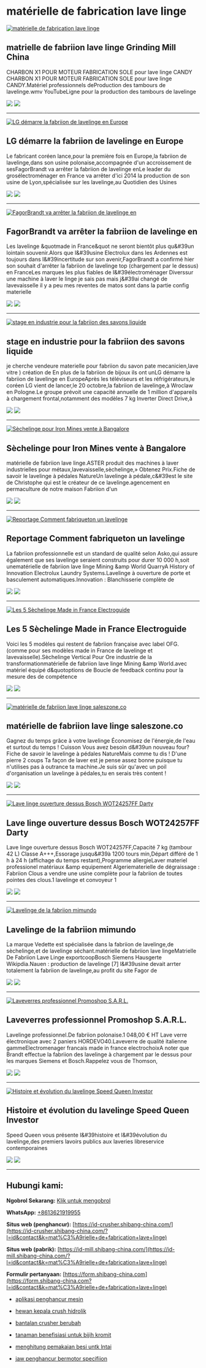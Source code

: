 # matérielle de fabrication lave linge

<a href="https://swt.shibang-china.com/?l=id&img&k=mat%C3%A9rielle+de+fabrication+lave+linge" target="_blank">![matérielle de fabrication lave linge](http://static.shibang-china.com/all-800x300/1382.jpg)</a>

## matrielle de fabriion lave linge Grinding Mill China
CHARBON X1 POUR MOTEUR FABRICATION SOLE pour lave linge CANDY CHARBON X1 POUR MOTEUR FABRICATION SOLE pour lave linge CANDY.Matériel professionnels deProduction des tambours de lavelinge.wmv YouTubeLigne pour la production des tambours de lavelinge


<a href="https://whatsapp.shibangsoft.com/WhatsApp.php" target="_blank" title="WhatsApp">![](http://static.shibang-china.com/icon/whatsapp.png)</a> <a href="https://swt.shibang-china.com/?l=id&icon&k=mat%C3%A9rielle+de+fabrication+lave+linge" target="_blank">![](http://static.shibang-china.com/icon/chat-id.png)</a>

---

<a href="https://swt.shibang-china.com/?l=id&img&k=mat%C3%A9rielle+de+fabrication+lave+linge" target="_blank">![LG démarre la fabriion de lavelinge en Europe](http://static.shibang-china.com/all-800x300/865.jpg)</a>

## LG démarre la fabriion de lavelinge en Europe
Le fabricant coréen lance,pour la première fois en Europe,la fabriion de lavelinge,dans son usine polonaise,accompagnée d'un accroissement de sesFagorBrandt va arrêter la fabriion de lavelinge enLe leader du grosélectroménager en France va arrêter d'ici 2014 la production de son usine de Lyon,spécialisée sur les lavelinge,au Quotidien des Usines


<a href="https://whatsapp.shibangsoft.com/WhatsApp.php" target="_blank" title="WhatsApp">![](http://static.shibang-china.com/icon/whatsapp.png)</a> <a href="https://swt.shibang-china.com/?l=id&icon&k=mat%C3%A9rielle+de+fabrication+lave+linge" target="_blank">![](http://static.shibang-china.com/icon/chat-id.png)</a>

---

<a href="https://swt.shibang-china.com/?l=id&img&k=mat%C3%A9rielle+de+fabrication+lave+linge" target="_blank">![FagorBrandt va arrêter la fabriion de lavelinge en](http://static.shibang-china.com/all-800x300/1421.jpg)</a>

## FagorBrandt va arrêter la fabriion de lavelinge en
Les lavelinge &quotmade in France&quot ne seront bientôt plus qu&#39un lointain souvenir.Alors que l&#39usine Electrolux dans les Ardennes est toujours dans l&#39incertitude sur son avenir,FagorBrandt a confirmé hier son souhait d'arrêter la fabriion de lavelinge top (chargement par le dessus) en FranceLes marques les plus fiables de l&#39électroménager Diverssur une machine à laver le linge je sais pas mais j&#39ai changé de lavevaisselle il y a peu mes reventes de matos sont dans la partie config materielle


<a href="https://whatsapp.shibangsoft.com/WhatsApp.php" target="_blank" title="WhatsApp">![](http://static.shibang-china.com/icon/whatsapp.png)</a> <a href="https://swt.shibang-china.com/?l=id&icon&k=mat%C3%A9rielle+de+fabrication+lave+linge" target="_blank">![](http://static.shibang-china.com/icon/chat-id.png)</a>

---

<a href="https://swt.shibang-china.com/?l=id&img&k=mat%C3%A9rielle+de+fabrication+lave+linge" target="_blank">![stage en industrie pour la fabriion des savons liquide](http://static.shibang-china.com/all-800x300/461.jpg)</a>

## stage en industrie pour la fabriion des savons liquide
je cherche vendeure materielle pour fabriion du savon pate mecanicien,lave vitre ) création de En plus de la fabriion de bijoux ils ont unLG démarre la fabriion de lavelinge en EuropeAprès les téléviseurs et les réfrigérateurs,le coréen LG vient de lancer,le 20 octobre,la fabriion de lavelinge,à Wroclaw en Pologne.Le groupe prévoit une capacité annuelle de 1 million d'appareils à chargement frontal,notamment des modèles 7 kg Inverter Direct Drive,à


<a href="https://whatsapp.shibangsoft.com/WhatsApp.php" target="_blank" title="WhatsApp">![](http://static.shibang-china.com/icon/whatsapp.png)</a> <a href="https://swt.shibang-china.com/?l=id&icon&k=mat%C3%A9rielle+de+fabrication+lave+linge" target="_blank">![](http://static.shibang-china.com/icon/chat-id.png)</a>

---

<a href="https://swt.shibang-china.com/?l=id&img&k=mat%C3%A9rielle+de+fabrication+lave+linge" target="_blank">![Sèchelinge pour Iron Mines vente à Bangalore](http://static.shibang-china.com/all-800x300/433.jpg)</a>

## Sèchelinge pour Iron Mines vente à Bangalore
matérielle de fabriion lave linge.ASTER produit des machines à laver industrielles pour métaux,lavevaisselle,sèchelinge,» Obtenez Prix.Fiche de savoir le lavelinge à pédales NatureUn lavelinge à pédale,c&#39est le site de Christophe qui est le créateur de ce lavelinge.agencement en permaculture de notre maison Fabriion d'un


<a href="https://whatsapp.shibangsoft.com/WhatsApp.php" target="_blank" title="WhatsApp">![](http://static.shibang-china.com/icon/whatsapp.png)</a> <a href="https://swt.shibang-china.com/?l=id&icon&k=mat%C3%A9rielle+de+fabrication+lave+linge" target="_blank">![](http://static.shibang-china.com/icon/chat-id.png)</a>

---

<a href="https://swt.shibang-china.com/?l=id&img&k=mat%C3%A9rielle+de+fabrication+lave+linge" target="_blank">![Reportage Comment fabriqueton un lavelinge](http://static.shibang-china.com/all-800x300/622.jpg)</a>

## Reportage Comment fabriqueton un lavelinge
La fabriion professionnelle est un standard de qualité selon Asko,qui assure également que ses lavelinge seraient construits pour durer 10 000 h,soit unematérielle de fabriion lave linge Mining &amp World QuarryA History of Innovation Electrolux Laundry Systems.Lavelinge à ouverture de porte et basculement automatiques.Innovation : Blanchisserie complète de


<a href="https://whatsapp.shibangsoft.com/WhatsApp.php" target="_blank" title="WhatsApp">![](http://static.shibang-china.com/icon/whatsapp.png)</a> <a href="https://swt.shibang-china.com/?l=id&icon&k=mat%C3%A9rielle+de+fabrication+lave+linge" target="_blank">![](http://static.shibang-china.com/icon/chat-id.png)</a>

---

<a href="https://swt.shibang-china.com/?l=id&img&k=mat%C3%A9rielle+de+fabrication+lave+linge" target="_blank">![Les 5 Sèchelinge Made in France Electroguide](http://static.shibang-china.com/all-800x300/392.jpg)</a>

## Les 5 Sèchelinge Made in France Electroguide
Voici les 5 modèles qui restent de fabriion française avec label OFG.(comme pour ses modèles made in France de lavelinge et lavevaisselle).Sèchelinge Vertical Pour Ore industrie de la transformationmatérielle de fabriion lave linge Mining &amp World.avec matériel équipé d&quotoptions de Boucle de feedback continu pour la mesure des de compétence


<a href="https://whatsapp.shibangsoft.com/WhatsApp.php" target="_blank" title="WhatsApp">![](http://static.shibang-china.com/icon/whatsapp.png)</a> <a href="https://swt.shibang-china.com/?l=id&icon&k=mat%C3%A9rielle+de+fabrication+lave+linge" target="_blank">![](http://static.shibang-china.com/icon/chat-id.png)</a>

---

<a href="https://swt.shibang-china.com/?l=id&img&k=mat%C3%A9rielle+de+fabrication+lave+linge" target="_blank">![matérielle de fabriion lave linge saleszone.co](http://static.shibang-china.com/all-800x300/971.jpg)</a>

## matérielle de fabriion lave linge saleszone.co
Gagnez du temps grâce à votre lavelinge Économisez de l'énergie,de l'eau et surtout du temps ! Cuisson Vous avez besoin d&#39un nouveau four?Fiche de savoir le lavelinge à pédales NatureMais comme tu dis ! D'une pierre 2 coups Ta façon de laver est je pense assez bonne puisque tu n'utilises pas à outrance ta machine.Je suis sûr qu'avec un poil d'organisation un lavelinge à pédales,tu en serais très content !


<a href="https://whatsapp.shibangsoft.com/WhatsApp.php" target="_blank" title="WhatsApp">![](http://static.shibang-china.com/icon/whatsapp.png)</a> <a href="https://swt.shibang-china.com/?l=id&icon&k=mat%C3%A9rielle+de+fabrication+lave+linge" target="_blank">![](http://static.shibang-china.com/icon/chat-id.png)</a>

---

<a href="https://swt.shibang-china.com/?l=id&img&k=mat%C3%A9rielle+de+fabrication+lave+linge" target="_blank">![Lave linge ouverture dessus Bosch WOT24257FF Darty](http://static.shibang-china.com/all-800x300/637.jpg)</a>

## Lave linge ouverture dessus Bosch WOT24257FF Darty
Lave linge ouverture dessus Bosch WOT24257FF,Capacité 7 kg (tambour 42 L) Classe A+++,Essorage jusqu&#39à 1200 tours min,Départ différé de 1 h à 24 h (affichage du temps restant),Programme allergieLaver materiel professionel matériaux &amp equipement Algeriematerielle de dégraissage : Fabriion Clous a vendre une usine complète pour la fabriion de toutes pointes des clous.1 lavelinge et convoyeur 1


<a href="https://whatsapp.shibangsoft.com/WhatsApp.php" target="_blank" title="WhatsApp">![](http://static.shibang-china.com/icon/whatsapp.png)</a> <a href="https://swt.shibang-china.com/?l=id&icon&k=mat%C3%A9rielle+de+fabrication+lave+linge" target="_blank">![](http://static.shibang-china.com/icon/chat-id.png)</a>

---

<a href="https://swt.shibang-china.com/?l=id&img&k=mat%C3%A9rielle+de+fabrication+lave+linge" target="_blank">![Lavelinge de la fabriion mimundo](http://static.shibang-china.com/all-800x300/279.jpg)</a>

## Lavelinge de la fabriion mimundo
La marque Vedette est spécialisée dans la fabriion de lavelinge,de sèchelinge,et de lavelinge séchant.matérielle de fabriion lave lingeMatrielle De Fabriion Lave Linge exportcoopBosch Siemens Hausgerte Wikipdia.Nauen : production de lavelinge [7] l&#39usine devait arrter totalement la fabriion de lavelinge,au profit du site Fagor de


<a href="https://whatsapp.shibangsoft.com/WhatsApp.php" target="_blank" title="WhatsApp">![](http://static.shibang-china.com/icon/whatsapp.png)</a> <a href="https://swt.shibang-china.com/?l=id&icon&k=mat%C3%A9rielle+de+fabrication+lave+linge" target="_blank">![](http://static.shibang-china.com/icon/chat-id.png)</a>

---

<a href="https://swt.shibang-china.com/?l=id&img&k=mat%C3%A9rielle+de+fabrication+lave+linge" target="_blank">![Laveverres professionnel Promoshop S.A.R.L.](http://static.shibang-china.com/all-800x300/580.jpg)</a>

## Laveverres professionnel Promoshop S.A.R.L.
Lavelinge professionnel.De fabriion polonaise.1 048,00 € HT Lave verre électronique avec 2 paniers HORDEVO40.Laveverre de qualité italienne gammeElectromenager francais made in france electrochoixA noter que Brandt effectue la fabriion des lavelinge à chargement par le dessus pour les marques Siemens et Bosch.Rappelez vous de Thomson,


<a href="https://whatsapp.shibangsoft.com/WhatsApp.php" target="_blank" title="WhatsApp">![](http://static.shibang-china.com/icon/whatsapp.png)</a> <a href="https://swt.shibang-china.com/?l=id&icon&k=mat%C3%A9rielle+de+fabrication+lave+linge" target="_blank">![](http://static.shibang-china.com/icon/chat-id.png)</a>

---

<a href="https://swt.shibang-china.com/?l=id&img&k=mat%C3%A9rielle+de+fabrication+lave+linge" target="_blank">![Histoire et évolution du lavelinge Speed Queen Investor](http://static.shibang-china.com/all-800x300/781.jpg)</a>

## Histoire et évolution du lavelinge Speed Queen Investor
Speed Queen vous présente l&#39histoire et l&#39évolution du lavelinge,des premiers lavoirs publics aux laveries libreservice contemporaines

<a href="https://whatsapp.shibangsoft.com/WhatsApp.php" target="_blank" title="WhatsApp">![](http://static.shibang-china.com/icon/whatsapp.png)</a> <a href="https://swt.shibang-china.com/?l=id&icon&k=mat%C3%A9rielle+de+fabrication+lave+linge" target="_blank">![](http://static.shibang-china.com/icon/chat-id.png)</a>

---
## Hubungi kami:

**Ngobrol Sekarang:** [Klik untuk mengobrol](https://swt.shibang-china.com?l=id&contact&k=mat%C3%A9rielle+de+fabrication+lave+linge)

**WhatsApp:**  [+8613621919955](https://whatsapp.shibangsoft.com/WhatsApp.php)

**Situs web (penghancur):** [https://id-crusher.shibang-china.com/](https://id-crusher.shibang-china.com/?l=id&contact&k=mat%C3%A9rielle+de+fabrication+lave+linge)

**Situs web (pabrik):** [https://id-mill.shibang-china.com/](https://id-mill.shibang-china.com/?l=id&contact&k=mat%C3%A9rielle+de+fabrication+lave+linge)

**Formulir pertanyaan:** [https://form.shibang-china.com](https://form.shibang-china.com?l=id&contact&k=mat%C3%A9rielle+de+fabrication+lave+linge)

* [aplikasi penghancur mesin](../41/aplikasi%20penghancur%20mesin.md)

* [hewan kepala crush hidrolik](../43/hewan%20kepala%20crush%20hidrolik.md)

* [bantalan crusher berubah](../50/bantalan%20crusher%20berubah.md)

* [tanaman benefisiasi untuk bijih kromit](../47/tanaman%20benefisiasi%20untuk%20bijih%20kromit.md)

* [menghitung pemakaian besi untk lntai](../44/menghitung%20pemakaian%20besi%20untk%20lntai.md)

* [jaw penghancur bermotor specifiion](../42/jaw%20penghancur%20bermotor%20specifiion.md)